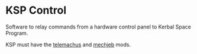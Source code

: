 # KSP Control

Software to relay commands from a hardware control panel to Kerbal Space Program.

KSP must have the [telemachus](https://github.com/KSP-Telemachus/Telemachus/) and
[mechjeb](https://kerbal.curseforge.com/projects/mechjeb/files) mods.
